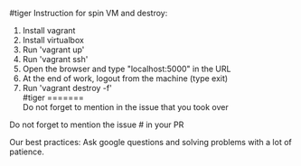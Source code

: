 #tiger 
Instruction for spin VM and destroy: 
1. Install vagrant 
2. Install virtualbox 
3. Run 'vagrant up' 
4. Run 'vagrant ssh'
5. Open the browser and type "localhost:5000" in the URL
6. At the end of work, logout from the machine (type exit) 
7. Run 'vagrant destroy -f'<br/>
#tiger
======= <br/>
Do not forget to mention in the issue that you took over

Do not forget to mention the issue # in your PR


Our best practices: Ask google questions and solving problems with a lot of patience.  

